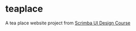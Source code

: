 # teaplace

A tea place website project from [Scrimba UI Design Course](https://scrimba.com/learn/designbootcamp)
